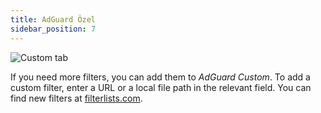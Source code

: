 ```yaml
---
title: AdGuard Özel
sidebar_position: 7
---
```


![Custom tab](https://cdn.adtidy.org/public/Adguard/Blog/AG_for_Safari_in-depth_review/AGCustom.png)

If you need more filters, you can add them to _AdGuard Custom_. To add a custom filter, enter a URL or a local file path in the relevant field. You can find new filters at [filterlists.com](https://filterlists.com/).
